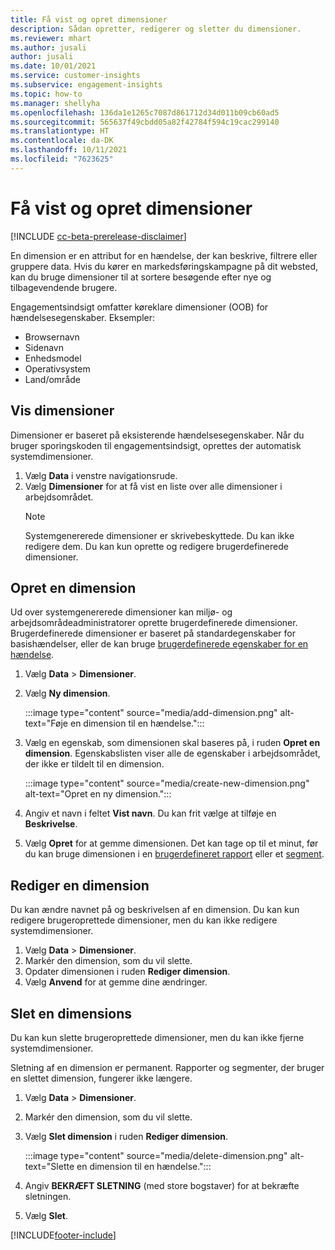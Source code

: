 ```yaml
---
title: Få vist og opret dimensioner
description: Sådan opretter, redigerer og sletter du dimensioner.
ms.reviewer: mhart
ms.author: jusali
author: jusali
ms.date: 10/01/2021
ms.service: customer-insights
ms.subservice: engagement-insights
ms.topic: how-to
ms.manager: shellyha
ms.openlocfilehash: 136da1e1265c7087d861712d34d011b09cb60ad5
ms.sourcegitcommit: 565637f49cbdd05a82f42784f594c19cac299140
ms.translationtype: HT
ms.contentlocale: da-DK
ms.lasthandoff: 10/11/2021
ms.locfileid: "7623625"
---
```

# <a name="view-and-create-dimensions"></a>Få vist og opret dimensioner

[!INCLUDE [cc-beta-prerelease-disclaimer](includes/cc-beta-prerelease-disclaimer.md)]

En dimension er en attribut for en hændelse, der kan beskrive, filtrere eller gruppere data. Hvis du kører en markedsføringskampagne på dit websted, kan du bruge dimensioner til at sortere besøgende efter nye og tilbagevendende brugere.  

Engagementsindsigt omfatter køreklare dimensioner (OOB) for hændelsesegenskaber. Eksempler:

- Browsernavn
- Sidenavn
- Enhedsmodel
- Operativsystem
- Land/område

## <a name="view-dimensions"></a>Vis dimensioner

Dimensioner er baseret på eksisterende hændelsesegenskaber. Når du bruger sporingskoden til engagementsindsigt, oprettes der automatisk systemdimensioner.

1. Vælg **Data** i venstre navigationsrude. 
1. Vælg **Dimensioner** for at få vist en liste over alle dimensioner i arbejdsområdet. 
   > [!NOTE]
   > Systemgenererede dimensioner er skrivebeskyttede. Du kan ikke redigere dem. Du kan kun oprette og redigere brugerdefinerede dimensioner.

## <a name="create-a-dimension"></a>Opret en dimension

Ud over systemgenererede dimensioner kan miljø- og arbejdsområdeadministratorer oprette brugerdefinerede dimensioner. Brugerdefinerede dimensioner er baseret på standardegenskaber for basishændelser, eller de kan bruge [brugerdefinerede egenskaber for en hændelse](advanced-SDK-implementation.md).

1. Vælg **Data** > **Dimensioner**.
1. Vælg **Ny dimension**.

   :::image type="content" source="media/add-dimension.png" alt-text="Føje en dimension til en hændelse.":::

1. Vælg en egenskab, som dimensionen skal baseres på, i ruden **Opret en dimension**. Egenskabslisten viser alle de egenskaber i arbejdsområdet, der ikke er tildelt til en dimension.
   
   :::image type="content" source="media/create-new-dimension.png" alt-text="Opret en ny dimension.":::
      
3. Angiv et navn i feltet **Vist navn**. Du kan frit vælge at tilføje en **Beskrivelse**.
4. Vælg **Opret** for at gemme dimensionen. Det kan tage op til et minut, før du kan bruge dimensionen i en [brugerdefineret rapport](custom-reports.md) eller et [segment](segments.md). 

## <a name="edit-a-dimension"></a>Rediger en dimension

Du kan ændre navnet på og beskrivelsen af en dimension. Du kan kun redigere brugeroprettede dimensioner, men du kan ikke redigere systemdimensioner.


1. Vælg **Data** > **Dimensioner**.
1. Markér den dimension, som du vil slette.
1. Opdater dimensionen i ruden **Rediger dimension**.
1. Vælg **Anvend** for at gemme dine ændringer.

## <a name="delete-a-dimension"></a>Slet en dimensions

Du kan kun slette brugeroprettede dimensioner, men du kan ikke fjerne systemdimensioner.

Sletning af en dimension er permanent. Rapporter og segmenter, der bruger en slettet dimension, fungerer ikke længere. 

1. Vælg **Data** > **Dimensioner**.
1. Markér den dimension, som du vil slette.
1. Vælg **Slet dimension** i ruden **Rediger dimension**.

   :::image type="content" source="media/delete-dimension.png" alt-text="Slette en dimension til en hændelse.":::

1. Angiv **BEKRÆFT SLETNING** (med store bogstaver) for at bekræfte sletningen. 
1. Vælg **Slet**.

[!INCLUDE[footer-include](../includes/footer-banner.md)]
